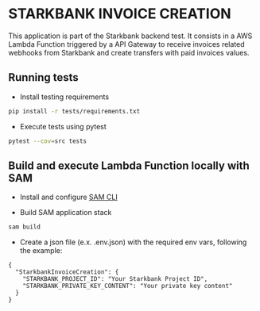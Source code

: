 # STARKBANK INVOICE CREATION

This application is part of the Starkbank backend test. It consists in a AWS Lambda Function triggered by a API Gateway to receive invoices related webhooks from Starkbank and create transfers with paid invoices values.

## Running tests

- Install testing requirements

```bash
pip install -r tests/requirements.txt
```

- Execute tests using pytest

```bash
pytest --cov=src tests
```

## Build and execute Lambda Function locally with SAM

- Install and configure [SAM CLI](https://docs.aws.amazon.com/serverless-application-model/latest/developerguide/install-sam-cli.html)

- Build SAM application stack

```bash
sam build
```

- Create a json file (e.x. .env.json) with the required env vars, following the example:

```
{
  "StarkbankInvoiceCreation": {
    "STARKBANK_PROJECT_ID": "Your Starkbank Project ID",
    "STARKBANK_PRIVATE_KEY_CONTENT": "Your private key content"
  }
}
```
